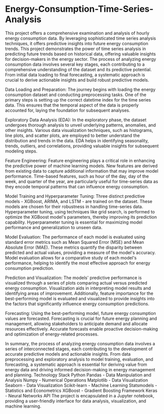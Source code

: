 # Energy-Consumption-Time-Series-Analysis
This project offers a comprehensive examination and analysis of hourly energy consumption data. By leveraging sophisticated time series analysis techniques, it offers predictive insights into future energy consumption trends.
This project demonstrates the power of time series analysis in predicting future trends based on historical data, offering valuable insights for decision-makers in the energy sector.
The process of analyzing energy consumption data involves several key stages, each contributing to a comprehensive understanding of the dataset and its predictive potential. From initial data loading to final forecasting, a systematic approach is crucial to derive actionable insights and build robust predictive models.

Data Loading and Preparation:
The journey begins with loading the energy consumption dataset and conducting preprocessing tasks. One of the primary steps is setting up the correct datetime index for the time series data. This ensures that the temporal aspect of the data is properly accounted for, laying the foundation for subsequent analyses.

Exploratory Data Analysis (EDA):
In the exploratory phase, the dataset undergoes thorough analysis to unveil underlying patterns, anomalies, and other insights. Various data visualization techniques, such as histograms, line plots, and scatter plots, are employed to better understand the distribution and trends in the data. EDA helps in identifying seasonality, trends, outliers, and correlations, providing valuable insights for subsequent modeling steps.

Feature Engineering:
Feature engineering plays a critical role in enhancing the predictive power of machine learning models. New features are derived from existing data to capture additional information that may improve model performance. Time-based features, such as hour of the day, day of the week, and quarter of the year, are particularly useful for time-series data as they encode temporal patterns that can influence energy consumption.

Model Training and Hyperparameter Tuning:
Three distinct predictive models - XGBoost, ARIMA, and LSTM - are trained on the dataset. These models are chosen for their robustness in handling time-series data. Hyperparameter tuning, using techniques like grid search, is performed to optimize the XGBoost model's parameters, thereby improving its prediction capability. Hyperparameter tuning is essential for maximizing model performance and generalization to unseen data.

Model Evaluation:
The performance of each model is evaluated using standard error metrics such as Mean Squared Error (MSE) and Mean Absolute Error (MAE). These metrics quantify the disparity between predicted and actual values, providing a measure of the model's accuracy. Model evaluation allows for a comparative study of each model's performance, helping to identify the most effective approach for energy consumption prediction.

Prediction and Visualization:
The models' predictive performance is visualized through a series of plots comparing actual versus predicted energy consumption. Visualization aids in interpreting model results and identifying areas of improvement. Additionally, feature importance for the best-performing model is evaluated and visualized to provide insights into the factors that significantly influence energy consumption predictions.

Forecasting:
Using the best-performing model, future energy consumption values are forecasted. Forecasting is crucial for future energy planning and management, allowing stakeholders to anticipate demand and allocate resources effectively. Accurate forecasts enable proactive decision-making and optimization of energy-related processes.

In summary, the process of analyzing energy consumption data involves a series of interconnected stages, each contributing to the development of accurate predictive models and actionable insights. From data preprocessing and exploratory analysis to model training, evaluation, and forecasting, a systematic approach is essential for deriving value from energy data and driving informed decision-making in energy management and planning.
Technology Stack
Python
Pandas - Data Manipulation and Analysis
Numpy - Numerical Operations
Matplotlib - Data Visualization
Seaborn - Data Visualization
Scikit-learn - Machine Learning
Statsmodels - Statistics and Econometrics
XGBoost - Gradient Boosting Framework
Keras - Neural Networks API
The project is encapsulated in a Jupyter notebook, providing a user-friendly interface for data analysis, visualization, and machine learning.
